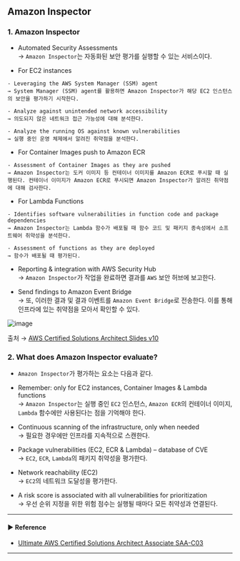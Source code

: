 ## Amazon Inspector
### 1. Amazon Inspector
- Automated Security Assessments  
→ `Amazon Inspector`는 자동화된 보안 평가를 실행할 수 있는 서비스이다. 

- For EC2 instances
~~~
- Leveraging the AWS System Manager (SSM) agent
→ System Manager (SSM) agent를 활용하면 Amazon Inspector가 해당 EC2 인스턴스의 보안을 평가하기 시작한다.

- Analyze against unintended network accessibility
→ 의도되지 않은 네트워크 접근 가능성에 대해 분석한다.

- Analyze the running OS against known vulnerabilities
→ 실행 중인 운영 체제에서 알려진 취약점을 분석한다.
~~~

- For Container Images push to Amazon ECR
~~~
- Assessment of Container Images as they are pushed
→ Amazon Inspector는 도커 이미지 등 컨테이너 이미지를 Amazon ECR로 푸시할 때 실행된다. 컨테이너 이미지가 Amazon ECR로 푸시되면 Amazon Inspector가 알려진 취약점에 대해 검사한다.
~~~

- For Lambda Functions
~~~
- Identifies software vulnerabilities in function code and package dependencies
→ Amazon Inspector는 Lambda 함수가 배포될 때 함수 코드 및 패키지 종속성에서 소프트웨어 취약성을 분석한다.

- Assessment of functions as they are deployed
→ 함수가 배포될 때 평가된다.
~~~

- Reporting & integration with AWS Security Hub  
→ `Amazon Inspector`가 작업을 완료하면 결과를 `AWS` 보안 허브에 보고한다.

- Send findings to Amazon Event Bridge  
→ 또, 이러한 결과 및 결과 이벤트를 `Amazon Event Bridge`로 전송한다. 이를 통해 인프라에 있는 취약점을 모아서 확인할 수 있다.

![image](https://github.com/sanguk2794/AWS/assets/97398071/437a6804-f3ed-4071-8ce4-6a4dc718f4ef)

출처 → [AWS Certified Solutions Architect Slides v10](https://courses.datacumulus.com/downloads/certified-solutions-architect-pn9/)

### 2. What does Amazon Inspector evaluate?
- `Amazon Inspector`가 평가하는 요소는 다음과 같다.

- Remember: only for EC2 instances, Container Images & Lambda functions  
→ `Amazon Inspector`는 실행 중인 `EC2` 인스턴스, `Amazon ECR`의 컨테이너 이미지, `Lambda` 함수에만 사용된다는 점을 기억해야 한다.

- Continuous scanning of the infrastructure, only when needed  
→ 필요한 경우에만 인프라를 지속적으로 스캔한다.

- Package vulnerabilities (EC2, ECR & Lambda) – database of CVE  
→ `EC2`, `ECR`, `Lambda`의 패키지 취약성을 평가한다.

- Network reachability (EC2)  
→ `EC2`의 네트워크 도달성을 평가한다.

- A risk score is associated with all vulnerabilities for prioritization  
→ 우선 순위 지정을 위한 위험 점수는 실행될 때마다 모든 취약성과 연결된다.

---
#### ▶ Reference
- [Ultimate AWS Certified Solutions Architect Associate SAA-C03](https://www.udemy.com/course/aws-certified-solutions-architect-associate-saa-c03/)
---